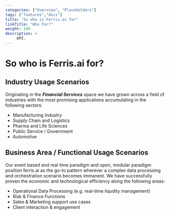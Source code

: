 ```yaml
---
categories: ["Overview", "Placeholders"]
tags: ["features","docs"] 
title: "So who is Ferris.ai for"
linkTitle: "Who For?"
weight: 100
description: >-
     API.
---
```


# So who is Ferris.ai for?

## Industry Usage Scenarios

Originating in the ***Financial Services*** space we have grown across a field of industries with the most promising applications accumulating in the following sectors:

* Manufacturing Industry
* Supply Chain and Logistics
* Pharma and Life Sciences
* Public Service / Government 
* Automotive



## Business Area / Functional Usage Scenarios

Our event based and real time paradigm and open, modular paradigm position ferris.ai as the go-to pattern wherever a complex data processing and orchestration scenario becomes immanent. We have successfully proven the economic and technological efficiency along the following areas:

* Operational Data Processing (e.g. real-time liqudity management)
* Risk & Finance Functions
* Sales & Marketing support use cases
* Client interaction & engagement





